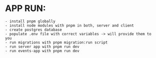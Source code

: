 # APP RUN:

    - install pnpm globally
    - install node modules with pnpm in both, server and client
    - create postgres database
    - populate .env file with correct variables -> will provide them to you
    - run migrations with pnpm migration:run script
    - run server app with pnpm run dev
    - run events-app with pnpm run dev

